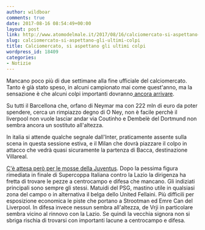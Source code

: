 ```yaml
---
author: wildboar
comments: true
date: 2017-08-16 08:54:49+00:00
layout: post
link: http://www.atomodelmale.it/2017/08/16/calciomercato-si-aspettano-gli-ultimi-colpi/
slug: calciomercato-si-aspettano-gli-ultimi-colpi
title: Calciomercato, si aspettano gli ultimi colpi
wordpress_id: 18409
categories:
- Notizie
---
```


Mancano poco più di due settimane alla fine ufficiale del calciomercato. Tanto è già stato speso, in alcuni campionato mai come quest'anno, ma la sensazione è che alcuni colpi importanti dovranno[ ancora arrivare](http://www.gazzetta.it/Calciomercato/?refresh_ce).

Su tutti il Barcellona che, orfano di Neymar ma con 222 mln di euro da poter spendere, cerca un rimpiazzo degno di O Ney, non è facile perchè il liverpool non vuole lasciar andar via Coutinho e Dembelè del Dortmund non sembra ancora un sostituto all'altezza.

In italia si attende qualche segnale dall'Inter, praticamente assente sulla scena in questa sessione estiva, e il Milan che dovrà piazzare il colpo in attacco che vedrà quasi sicuramente la partenza di Bacca, destinazione Villareal.

[C'è attesa però per le mosse della Juventus](https://www.tuttomercatoweb.com/juventus/). Dopo la pessima figura rimediata in finale di Supercoppa Italiana contro la Lazio la dirigenza ha fretta di trovare le pezze a centrocampo e difesa che mancano. Gli indiziati principali sono sempre gli stessi.
Matuidi del PSG, mastino utile in qualsiasi zona del campo o in alternativa il belga dello United Fellaini. Più difficili per esposizione economica le piste che portano a Strootman ed Emre Can del Liverpool. In difesa invece nessun sembra all'altezza, de Vrji in particolare sembra vicino al rinnovo con la Lazio. Se quindi la vecchia signora non si sbriga rischia di trovarsi con importanti lacune a centrocampo e difesa.


